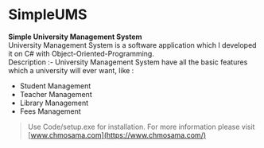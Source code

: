 # SimpleUMS
**Simple University Management System**<br />
University Management System is a software application which I developed it on C# with Object-Oriented-Programming.<br />
Description :- University Management System have all the basic features which a university will ever want, like :
- Student Management
- Teacher Management
- Library Management
- Fees Management<br />
> Use Code/setup.exe for installation.
For more information please visit [www.chmosama.com](https://www.chmosama.com/)
